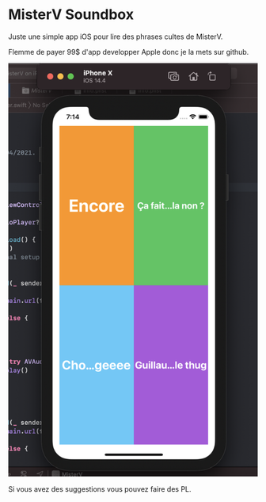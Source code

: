 # MisterV Soundbox
Juste une simple app iOS pour lire des phrases cultes de MisterV. 

Flemme de payer 99$ d'app developper Apple donc je la mets sur github.

![Visu app iOS](view.png)

Si vous avez des suggestions vous pouvez faire des PL.